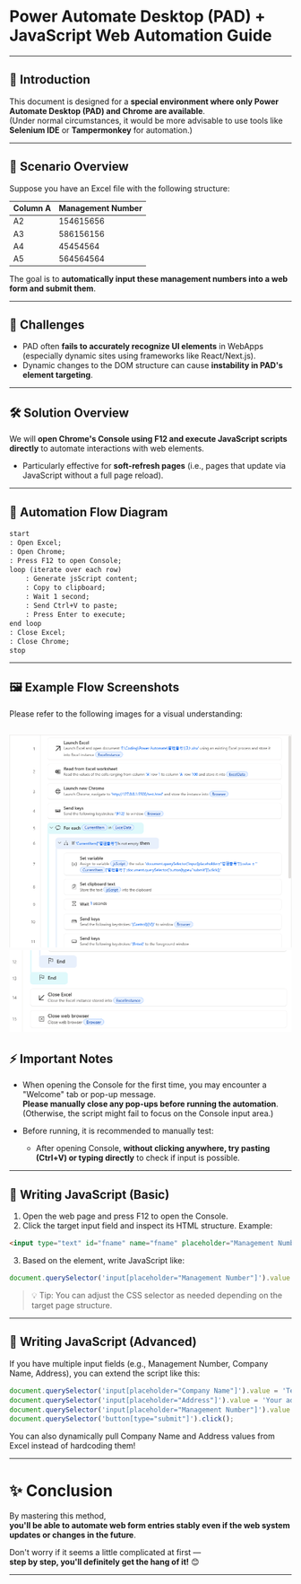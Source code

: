 # Power Automate Desktop (PAD) + JavaScript Web Automation Guide

---

## 📖 Introduction

This document is designed for a **special environment where only Power Automate Desktop (PAD) and Chrome are available**.  
(Under normal circumstances, it would be more advisable to use tools like **Selenium IDE** or **Tampermonkey** for automation.)

---

## 🎯 Scenario Overview

Suppose you have an Excel file with the following structure:

| Column A | Management Number |
|---|---|
| A2 | 154615656 |
| A3 | 586156156 |
| A4 | 45454564 |
| A5 | 564564564 |

The goal is to **automatically input these management numbers into a web form and submit them**.

---

## 🧠 Challenges

- PAD often **fails to accurately recognize UI elements** in WebApps (especially dynamic sites using frameworks like React/Next.js).
- Dynamic changes to the DOM structure can cause **instability in PAD's element targeting**.

---

## 🛠 Solution Overview

We will **open Chrome's Console using F12 and execute JavaScript scripts directly** to automate interactions with web elements.

- Particularly effective for **soft-refresh pages** (i.e., pages that update via JavaScript without a full page reload).

---

## 🔄 Automation Flow Diagram

```
start
: Open Excel;
: Open Chrome;
: Press F12 to open Console;
loop (iterate over each row)
    : Generate jsScript content;
    : Copy to clipboard;
    : Wait 1 second;
    : Send Ctrl+V to paste;
    : Press Enter to execute;
end loop
: Close Excel;
: Close Chrome;
stop
```

---

## 🖼 Example Flow Screenshots

Please refer to the following images for a visual understanding:

![img](picture\InstructionScreenshot.png)
![img](picture\InstructionScreenshot2.png)
---

## ⚡ Important Notes

- When opening the Console for the first time, you may encounter a "Welcome" tab or pop-up message.  
  **Please manually close any pop-ups before running the automation**.  
  (Otherwise, the script might fail to focus on the Console input area.)

- Before running, it is recommended to manually test:
  - After opening Console, **without clicking anywhere, try pasting (Ctrl+V) or typing directly** to check if input is possible.

---

## 🧩 Writing JavaScript (Basic)

1. Open the web page and press F12 to open the Console.
2. Click the target input field and inspect its HTML structure. Example:

```html
<input type="text" id="fname" name="fname" placeholder="Management Number">
```

3. Based on the element, write JavaScript like:

```javascript
document.querySelector('input[placeholder="Management Number"]').value = '%CurrentItem["Management Number"]%';
```

> 💡 Tip: You can adjust the CSS selector as needed depending on the target page structure.

---

## 🧩 Writing JavaScript (Advanced)

If you have multiple input fields (e.g., Management Number, Company Name, Address), you can extend the script like this:

```javascript
document.querySelector('input[placeholder="Company Name"]').value = 'Test Company';
document.querySelector('input[placeholder="Address"]').value = 'Your address';
document.querySelector('input[placeholder="Management Number"]').value = '%CurrentItem["Management Number"]%';
document.querySelector('button[type="submit"]').click();
```

You can also dynamically pull Company Name and Address values from Excel instead of hardcoding them!

---

# ✨ Conclusion

By mastering this method,  
**you'll be able to automate web form entries stably even if the web system updates or changes in the future**.

Don't worry if it seems a little complicated at first —  
**step by step, you'll definitely get the hang of it!** 😊

---
